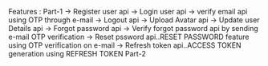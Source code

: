 Features :
Part-1
-> Register user api
-> Login user api
-> verify email api using OTP through e-mail
-> Logout api
-> Upload Avatar api
-> Update user Details api
-> Forgot password api
-> Verify forgot password api by sending e-mail OTP verification
-> Reset pssword api..RESET PASSWORD feature using OTP verification on e-mail
-> Refresh token api..ACCESS TOKEN generation using REFRESH TOKEN
Part-2
